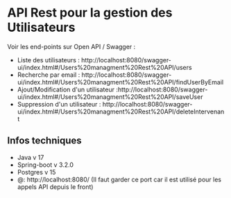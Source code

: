 # API Rest pour la gestion des Utilisateurs

Voir les end-points sur Open API / Swagger :

- Liste des utilisateurs : http://localhost:8080/swagger-ui/index.html#/Users%20managment%20Rest%20API/users
- Recherche par email : http://localhost:8080/swagger-ui/index.html#/Users%20managment%20Rest%20API/findUserByEmail
- Ajout/Modification d'un utilisateur :http://localhost:8080/swagger-ui/index.html#/Users%20managment%20Rest%20API/saveUser
- Suppression d'un utilisateur : http://localhost:8080/swagger-ui/index.html#/Users%20managment%20Rest%20API/deleteIntervenant


## Infos techniques 

- Java v 17
- Spring-boot v 3.2.0
- Postgres v 15
- @: http://localhost:8080/ (Il faut garder ce port car il est utilisé pour les appels API depuis le front)